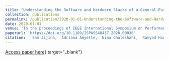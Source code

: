 ```yaml
---
title: "Understanding the Software and Hardware Stacks of a General-Purpose Cognitive Drone"
collection: publications
permalink: /publication/2020-01-01-Understanding-the-Software-and-Hardware-Stacks-of-a-General-Purpose-Cognitive-Drone
date: 2020-01-01
venue: 'In the proceedings of IEEE International Symposium on Performance Analysis of Systems and Software, ISPASS 2020, Boston, MA, USA, August 23-25, 2020'
paperurl: 'https://doi.org/10.1109/ISPASS48437.2020.00036'
citation: ' Sam Jijina,  Adriana Amyette,  Nima Ghaleshahi,  Ramyad Hadidi,  Hyesoon Kim, &quot;Understanding the Software and Hardware Stacks of a General-Purpose Cognitive Drone.&quot; In the proceedings of IEEE International Symposium on Performance Analysis of Systems and Software, ISPASS 2020, Boston, MA, USA, August 23-25, 2020, 2020.'
---
```

[Access paper here](https://doi.org/10.1109/ISPASS48437.2020.00036){:target="_blank"}
